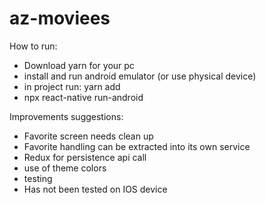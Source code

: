 # az-moviees

How to run:

- Download yarn for your pc
- install and run android emulator (or use physical device)
- in project run: yarn add
- npx react-native run-android

Improvements suggestions:

- Favorite screen needs clean up
- Favorite handling can be extracted into its own service
- Redux for persistence api call
- use of theme colors
- testing
- Has not been tested on IOS device
